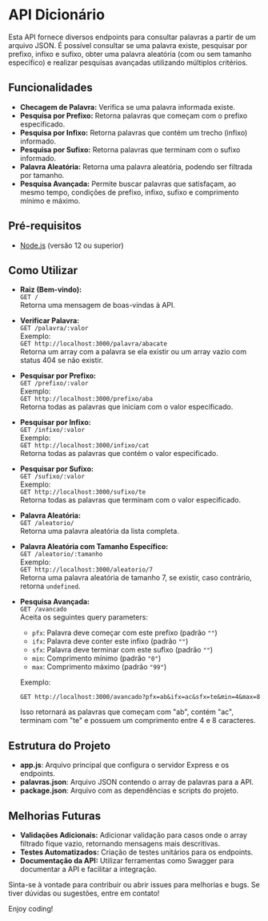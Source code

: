 # API Dicionário

Esta API fornece diversos endpoints para consultar palavras a partir de um arquivo JSON. É possível consultar se uma palavra existe, pesquisar por prefixo, infixo e sufixo, obter uma palavra aleatória (com ou sem tamanho específico) e realizar pesquisas avançadas utilizando múltiplos critérios.

## Funcionalidades

- **Checagem de Palavra:** Verifica se uma palavra informada existe.
- **Pesquisa por Prefixo:** Retorna palavras que começam com o prefixo especificado.
- **Pesquisa por Infixo:** Retorna palavras que contém um trecho (infixo) informado.
- **Pesquisa por Sufixo:** Retorna palavras que terminam com o sufixo informado.
- **Palavra Aleatória:** Retorna uma palavra aleatória, podendo ser filtrada por tamanho.
- **Pesquisa Avançada:** Permite buscar palavras que satisfaçam, ao mesmo tempo, condições de prefixo, infixo, sufixo e comprimento mínimo e máximo.

## Pré-requisitos

- [Node.js](https://nodejs.org/en/) (versão 12 ou superior)

## Como Utilizar
   
   - **Raiz (Bem-vindo):**  
     `GET /`  
     Retorna uma mensagem de boas-vindas à API.

   - **Verificar Palavra:**  
     `GET /palavra/:valor`  
     Exemplo:  
     `GET http://localhost:3000/palavra/abacate`  
     Retorna um array com a palavra se ela existir ou um array vazio com status 404 se não existir.

   - **Pesquisar por Prefixo:**  
     `GET /prefixo/:valor`  
     Exemplo:  
     `GET http://localhost:3000/prefixo/aba`  
     Retorna todas as palavras que iniciam com o valor especificado.

   - **Pesquisar por Infixo:**  
     `GET /infixo/:valor`  
     Exemplo:  
     `GET http://localhost:3000/infixo/cat`  
     Retorna todas as palavras que contém o valor especificado.

   - **Pesquisar por Sufixo:**  
     `GET /sufixo/:valor`  
     Exemplo:  
     `GET http://localhost:3000/sufixo/te`  
     Retorna todas as palavras que terminam com o valor especificado.

   - **Palavra Aleatória:**  
     `GET /aleatorio/`  
     Retorna uma palavra aleatória da lista completa.

   - **Palavra Aleatória com Tamanho Específico:**  
     `GET /aleatorio/:tamanho`  
     Exemplo:  
     `GET http://localhost:3000/aleatorio/7`  
     Retorna uma palavra aleatória de tamanho 7, se existir, caso contrário, retorna `undefined`.

   - **Pesquisa Avançada:**  
     `GET /avancado`  
     Aceita os seguintes query parameters:
     
     - `pfx`: Palavra deve começar com este prefixo (padrão `""`)
     - `ifx`: Palavra deve conter este infixo (padrão `""`)
     - `sfx`: Palavra deve terminar com este sufixo (padrão `""`)
     - `min`: Comprimento mínimo (padrão `"0"`)
     - `max`: Comprimento máximo (padrão `"99"`)
     
     Exemplo:  
     ```
     GET http://localhost:3000/avancado?pfx=ab&ifx=ac&sfx=te&min=4&max=8
     ```
     Isso retornará as palavras que começam com "ab", contém "ac", terminam com "te" e possuem um comprimento entre 4 e 8 caracteres.

## Estrutura do Projeto

- **app.js**: Arquivo principal que configura o servidor Express e os endpoints.
- **palavras.json**: Arquivo JSON contendo o array de palavras para a API.
- **package.json**: Arquivo com as dependências e scripts do projeto.

## Melhorias Futuras

- **Validações Adicionais:** Adicionar validação para casos onde o array filtrado fique vazio, retornando mensagens mais descritivas.
- **Testes Automatizados:** Criação de testes unitários para os endpoints.
- **Documentação da API:** Utilizar ferramentas como Swagger para documentar a API e facilitar a integração.

Sinta-se à vontade para contribuir ou abrir issues para melhorias e bugs. Se tiver dúvidas ou sugestões, entre em contato!

Enjoy coding!
